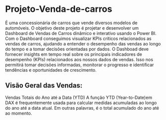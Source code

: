 # Projeto-Venda-de-carros
É uma concessionária de carros que vende diversos modelos de automóveis. 
O objetivo deste projeto é projetar e desenvolver um Dashboard de Vendas de Carros dinâmico e interativo usando o Power BI. Com o Dashboard conseguimos visualizar KPIs críticos relacionados as vendas de carros, ajudando a entender o desempenho das vendas ao longo do tempo e a tomar decisões orientadas por dados.
O Dashboad deve fornecer insights em tempo real sobre os principais indicadores de desempenho (KPIs) relacionados aos nossos dados de vendas. Isso nos permitirá tomar decisões informadas, monitorar o progresso e identificar tendências e oportunidades de crescimento.
## Visão Geral das Vendas:
Vendas Totais do Ano até a Data (YTD) 
A função YTD (Year-to-Date)em DAX é frequentemente usada para calcular medidas acumuladas ao longo do ano até a data atual.
Em outras palavras, é o total acumulado do ano até ao momento.
